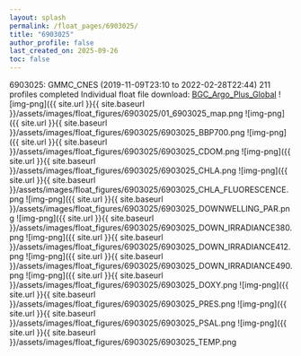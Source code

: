 ```yaml
---
layout: splash
permalink: /float_pages/6903025/
title: "6903025"
author_profile: false
last_created_on: 2025-09-26
toc: false
---
```

 
6903025: GMMC_CNES (2019-11-09T23:10 to 2022-02-28T22:44)
211 profiles completed
Individual float file download: [BGC_Argo_Plus_Global](https://ftp.soest.hawaii.edu/bgc_argo_plus/Individual_Floats/outliers_removed/6903025_Sprof_processed.nc)
![img-png]({{ site.url }}{{ site.baseurl }}/assets/images/float_figures/6903025/01_6903025_map.png
![img-png]({{ site.url }}{{ site.baseurl }}/assets/images/float_figures/6903025/6903025_BBP700.png
![img-png]({{ site.url }}{{ site.baseurl }}/assets/images/float_figures/6903025/6903025_CDOM.png
![img-png]({{ site.url }}{{ site.baseurl }}/assets/images/float_figures/6903025/6903025_CHLA.png
![img-png]({{ site.url }}{{ site.baseurl }}/assets/images/float_figures/6903025/6903025_CHLA_FLUORESCENCE.png
![img-png]({{ site.url }}{{ site.baseurl }}/assets/images/float_figures/6903025/6903025_DOWNWELLING_PAR.png
![img-png]({{ site.url }}{{ site.baseurl }}/assets/images/float_figures/6903025/6903025_DOWN_IRRADIANCE380.png
![img-png]({{ site.url }}{{ site.baseurl }}/assets/images/float_figures/6903025/6903025_DOWN_IRRADIANCE412.png
![img-png]({{ site.url }}{{ site.baseurl }}/assets/images/float_figures/6903025/6903025_DOWN_IRRADIANCE490.png
![img-png]({{ site.url }}{{ site.baseurl }}/assets/images/float_figures/6903025/6903025_DOXY.png
![img-png]({{ site.url }}{{ site.baseurl }}/assets/images/float_figures/6903025/6903025_PRES.png
![img-png]({{ site.url }}{{ site.baseurl }}/assets/images/float_figures/6903025/6903025_PSAL.png
![img-png]({{ site.url }}{{ site.baseurl }}/assets/images/float_figures/6903025/6903025_TEMP.png
